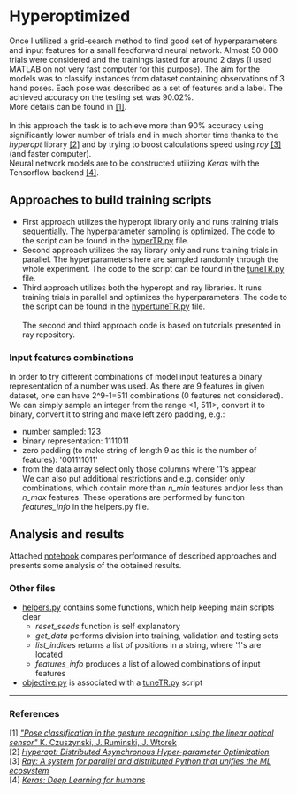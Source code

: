# Hyperoptimized
Once I utilized a grid-search method to find good set of hyperparameters and input features for a small feedforward neural network. Almost 50 000 trials were considered and the trainings lasted for around 2 days (I used MATLAB on not very fast computer for this purpose). The aim for the models was to classify instances from dataset containing observations of 3 hand poses. Each pose was described as a set of features and a label. The achieved accuracy on the testing set was 90.02%. <br>
More details can be found in [[1]](http://ieeexplore.ieee.org/document/8004989/). <br><br>
In this approach the task is to achieve more than 90% accuracy using significantly lower number of trials and in much shorter time thanks to the _hyperopt_ library [[2]](https://github.com/hyperopt/hyperopt) and by trying to boost calculations speed using _ray_ [[3]](https://github.com/ray-project/ray) (and faster computer).<br>
Neural network models are to be constructed utilizing _Keras_ with the Tensorflow backend [[4]](https://github.com/keras-team/keras).

## Approaches to build training scripts
* First approach utilizes the hyperopt library only and runs training trials sequentially. The hyperparameter sampling is optimized. The code to the script can be found in the [hyperTR.py](./src/hyperTR.py) file.
* Second approach utilizes the ray library only and runs training trials in parallel. The hyperparameters here are sampled randomly through the whole experiment. The code to the script can be found in the [tuneTR.py](./src/tuneTR.py) file.
* Third approach utilizes both the hyperopt and ray libraries. It runs training trials in parallel and optimizes the hyperparameters. The code to the script can be found in the [hypertuneTR.py](./src/hypertuneTR.py) file. <br><br>
The second and third approach code is based on tutorials presented in ray repository.

### Input features combinations
In order to try different combinations of model input features a binary representation of a number was used. As there are 9 features in given dataset, one can have 2^9-1=511 combinations (0 features not considered). We can simply sample an integer from the range <1, 511>, convert it to binary, convert it to string and make left zero padding, e.g.:
 * number sampled: 123
 * binary representation: 1111011
 * zero padding (to make string of length 9 as this is the number of features): '001111011'
 * from the data array select only those columns where '1's appear <br>
We can also put additional restrictions and e.g. consider only combinations, which contain more than _n_min_ features and/or less than _n_max_ features. These operations are performed by funciton _features_info_ in the helpers.py file.

## Analysis and results
Attached [notebook](Performance_comparison.ipynb) compares performance of described approaches and presents some analysis of the obtained results.

### Other files
* [helpers.py](./src/helpers.py) contains some functions, which help keeping main scripts clear
  * _reset_seeds_ function is self explanatory 
  * _get_data_ performs division into training, validation and testing sets
  * _list_indices_ returns a list of positions in a string, where '1's are located
  * _features_info_ produces a list of allowed combinations of input features
 * [objective.py](./src/objective.py) is associated with a [tuneTR.py](./src/tuneTR.py) script
  
---
### References
[1] [*"Pose classification in the gesture recognition using the linear optical sensor"* K. Czuszynski, J. Ruminski, J. Wtorek](http://ieeexplore.ieee.org/document/8004989/)  
[2] [*Hyperopt: Distributed Asynchronous Hyper-parameter Optimization*](https://github.com/hyperopt/hyperopt)  
[3] [*Ray: A system for parallel and distributed Python that unifies the ML ecosystem*](https://github.com/ray-project/ray)  
[4] [*Keras: Deep Learning for humans*](https://github.com/keras-team/keras)
